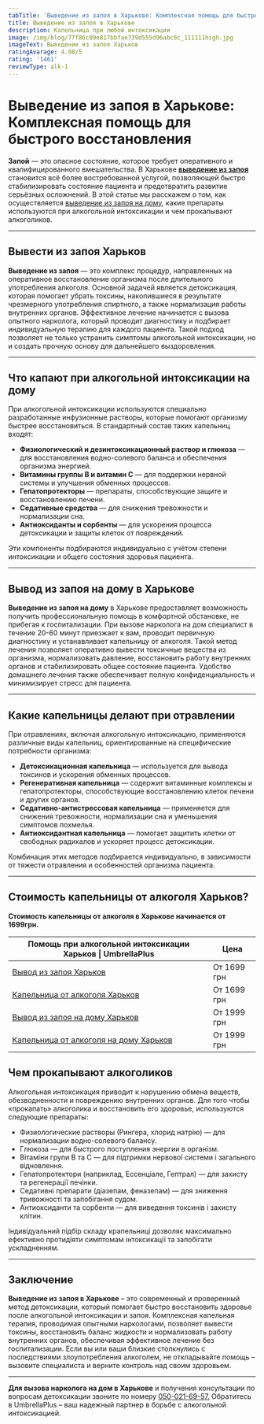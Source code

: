 ```yaml
---
tabTitle: 'Выведение из запоя в Харькове: Комплексная помощь для быстрого восстановления'
title: Выведение из запоя в Харькове
description: Капельница при любой интоксикации
image: /img/blog/77f86c09e817bbfae739d555d96abc6c_111111high.jpg
imageText: Выведение из запоя Харьков
ratingAvarage: 4.98/5
rating: '1461'
reviewType: alk-1
---
```


# Выведение из запоя в Харькове: Комплексная помощь для быстрого восстановления

**Запой** — это опасное состояние, которое требует оперативного и квалифицированного вмешательства. В Харькове **[выведение из запоя](https://umbrella-plus.com.ua/kharkiv/vivod-iz-zapoia-kharkiv/)** становится всё более востребованной услугой, позволяющей быстро стабилизировать состояние пациента и предотвратить развитие серьёзных осложнений. В этой статье мы расскажем о том, как осуществляется [выведение из запоя на дому](https://umbrella-plus.com.ua/kharkiv/vivod-iz-zapoia-na-domy-kharkiv/), какие препараты используются при алкогольной интоксикации и чем прокапывают алкоголиков.

***

## Вывести из запоя Харьков

**Выведение из запоя** — это комплекс процедур, направленных на оперативное восстановление организма после длительного употребления алкоголя. Основной задачей является детоксикация, которая помогает убрать токсины, накопившиеся в результате чрезмерного употребления спиртного, а также нормализация работы внутренних органов. Эффективное лечение начинается с вызова опытного нарколога, который проводит диагностику и подбирает индивидуальную терапию для каждого пациента. Такой подход позволяет не только устранить симптомы алкогольной интоксикации, но и создать прочную основу для дальнейшего выздоровления.

***

## Что капают при алкогольной интоксикации на дому

При алкогольной интоксикации используются специально разработанные инфузионные растворы, которые помогают организму быстрее восстановиться. В стандартный состав таких капельниц входят:

* **Физиологический и дезинтоксикационный раствор и глюкоза** — для восстановления водно-солевого баланса и обеспечения организма энергией.
* **Витамины группы B и витамин C** — для поддержки нервной системы и улучшения обменных процессов.
* **Гепатопротекторы** — препараты, способствующие защите и восстановлению печени.
* **Седативные средства** — для снижения тревожности и нормализации сна.
* **Антиоксиданты и сорбенты** — для ускорения процесса детоксикации и защиты клеток от повреждений.

Эти компоненты подбираются индивидуально с учётом степени интоксикации и общего состояния здоровья пациента.

***

## Вывод из запоя на дому в Харькове

**Выведение из запоя на дому** в Харькове предоставляет возможность получить профессиональную помощь в комфортной обстановке, не прибегая к госпитализации. При вызове нарколога на дом специалист в течение 20-60 минут приезжает к вам, проводит первичную диагностику и устанавливает капельницу от алкоголя. Такой метод лечения позволяет оперативно вывести токсичные вещества из организма, нормализовать давление, восстановить работу внутренних органов и стабилизировать общее состояние пациента. Удобство домашнего лечения также обеспечивает полную конфиденциальность и минимизирует стресс для пациента.

***

## Какие капельницы делают при отравлении

При отравлениях, включая алкогольную интоксикацию, применяются различные виды капельниц, ориентированные на специфические потребности организма:

* **Детоксикационная капельница** — используется для вывода токсинов и ускорения обменных процессов.
* **Регенеративная капельница** — содержит витаминные комплексы и гепатопротекторы, способствующие восстановлению клеток печени и других органов.
* **Седативно-антистрессовая капельница** — применяется для снижения тревожности, нормализации сна и уменьшения симптомов похмелья.
* **Антиоксидантная капельница** — помогает защитить клетки от свободных радикалов и ускоряет процесс детоксикации.

Комбинация этих методов подбирается индивидуально, в зависимости от тяжести отравления и особенностей организма пациента.

***

## Стоимость капельницы от алкоголя Харьков?

**Стоимость капельницы от алкоголя в Харькове начинается от 1699грн.**

| Помощь при алкогольной интоксикации Харьков \| UmbrellaPlus                                                           | Цена        |
| --------------------------------------------------------------------------------------------------------------------- | ----------- |
| [Вывод из запоя Харьков](https://umbrella-plus.com.ua/kharkiv/vivod-iz-zapoia-kharkiv/)                               | От 1699 грн |
| [Капельница от алкоголя Харьков](https://umbrella-plus.com.ua/kharkiv/kapelnica_ot_alkogola_kharkiv/)                 | От 1699 грн |
| [Вывод из запоя на дому Харьков](https://umbrella-plus.com.ua/kharkiv/vivod-iz-zapoia-na-domy-kharkiv/)               | От 1999 грн |
| [Капельница от алкоголя на дому Харьков](https://umbrella-plus.com.ua/kharkiv/kapelnica_ot_alkogola_na_domy_kharkiv/) | От 1999 грн |

## Чем прокапывают алкоголиков

Алкогольная интоксикация приводит к нарушению обмена веществ, обезводненности и повреждению внутренних органов. Для того чтобы «прокапать» алкоголика и восстановить его здоровье, используются следующие препараты:

* Физиологические растворы (Рингера, хлорид натрію) — для нормализации водно-солевого балансу.
* Глюкоза — для быстрого поступления энергии в організм.
* Вітаміни групи B та C — для підтримки нервової системи і загального відновлення.
* Гепатопротектори (наприклад, Ессенціале, Гептрал) — для захисту та регенерації печінки.
* Седативні препарати (діазепам, феназепам) — для зниження тривожності та запобігання судом.
* Антиоксиданти та сорбенти — для виведення токсинів і захисту клітин.

Індивідуальний підбір складу крапельниці дозволяє максимально ефективно протидіяти симптомам інтоксикації та запобігати ускладненням.

***

## Заключение

**Выведение из запоя в Харькове** – это современный и проверенный метод детоксикации, который помогает быстро восстановить здоровье после алкогольной интоксикации и запоя. Комплексная капельная терапия, проводимая опытными наркологами, позволяет вывести токсины, восстановить баланс жидкости и нормализовать работу внутренних органов, обеспечивая эффективное лечение без госпитализации. Если вы или ваши близкие столкнулись с последствиями злоупотребления алкоголем, не откладывайте помощь – вызовите специалиста и верните контроль над своим здоровьем.

***

**Для вызова нарколога на дом в Харькове** и получения консультации по вопросам детоксикации звоните по номеру [050-021-69-57.]() Обратитесь в UmbrellaPlus – ваш надежный партнер в борьбе с алкогольной интоксикацией.
